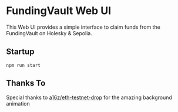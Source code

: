 # FundingVault Web UI

This Web UI provides a simple interface to claim funds from the FundingVault on Holesky & Sepolia.

## Startup
`npm run start`

## Thanks To

Special thanks to [a16z/eth-testnet-drop](https://github.com/a16z/eth-testnet-drop) for the amazing background animation